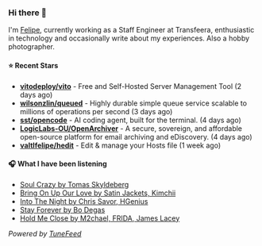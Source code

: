 ### Hi there 👋

I'm [Felipe](https://felipevm.com), currently working as a Staff Engineer at Transfeera, enthusiastic in technology and occasionally write about my experiences. Also a hobby photographer.

#### ⭐ Recent Stars
- **[vitodeploy/vito](https://github.com/vitodeploy/vito)** - Free and Self-Hosted  Server Management Tool (2 days ago)
- **[wilsonzlin/queued](https://github.com/wilsonzlin/queued)** - Highly durable simple queue service scalable to millions of operations per second (3 days ago)
- **[sst/opencode](https://github.com/sst/opencode)** - AI coding agent, built for the terminal. (4 days ago)
- **[LogicLabs-OU/OpenArchiver](https://github.com/LogicLabs-OU/OpenArchiver)** - A secure, sovereign, and affordable open-source platform for email archiving and eDiscovery. (4 days ago)
- **[valtlfelipe/hedit](https://github.com/valtlfelipe/hedit)** - Edit &amp; manage your Hosts file (1 week ago)

#### 🎧 What I have been listening
- [Soul Crazy by Tomas Skyldeberg](https://open.spotify.com/track/7FjnG0v8ANx8BSnLeiKzDB)
- [Bring On Up Our Love by Satin Jackets, Kimchii](https://open.spotify.com/track/32F09L1aN1drr5SMc9aDxV)
- [Into The Night by Chris Savor, HGenius](https://open.spotify.com/track/1UzjuGe8nqYEkNPovrFdy2)
- [Stay Forever by Bo Degas](https://open.spotify.com/track/6VrGnO9DflOpV8gdgRqZ9X)
- [Hold Me Close by M2chael, FRIDA, James Lacey](https://open.spotify.com/track/4KN6yCPfmEqutksaM3Pg0p)

_Powered by [TuneFeed](https://tunefeed.app?ref=github.com)_
